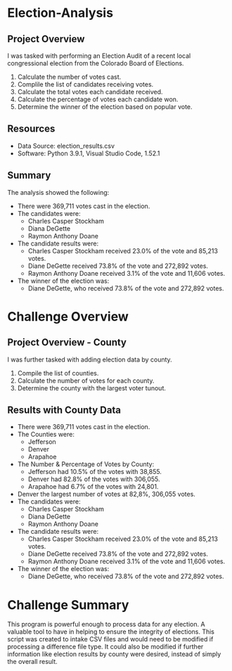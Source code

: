 # Election-Analysis

## Project Overview
I was tasked with performing an Election Audit of a recent local congressional election from the Colorado Board of Elections.

1. Calculate the number of votes cast.
2. Complile the list of candidates receiving votes.
3. Calculate the total votes each candidate received.
4. Calculate the percentage of votes each candidate won.
5. Determine the winner of the election based on popular vote.


## Resources
- Data Source: election_results.csv
- Software: Python 3.9.1, Visual Studio Code, 1.52.1

## Summary
The analysis showed the following:
- There were 369,711 votes cast in the election.
- The candidates were:
    - Charles Casper Stockham
    - Diana DeGette
    - Raymon Anthony Doane
- The candidate results were:
    - Charles Casper Stockham received 23.0% of the vote and 85,213 votes.
    - Diane DeGette received 73.8% of the vote and 272,892 votes.
    - Raymon Anthony Doane received 3.1% of the vote and 11,606 votes.
- The winner of the election was:
    - Diane DeGette, who received 73.8% of the vote and 272,892 votes.
    
# Challenge Overview

## Project Overview - County
I was further tasked with adding election data by county.

1. Compile the list of counties.
2. Calculate the number of votes for each county.
3. Determine the county with the largest voter tunout.

## Results with County Data

- There were 369,711 votes cast in the election.
- The Counties were:
    - Jefferson
    - Denver
    - Arapahoe
- The Number & Percentage of Votes by County:
    - Jefferson had 10.5% of the votes with 38,855.
    - Denver had 82.8% of the votes with 306,055.
    - Arapahoe had 6.7% of the votes with 24,801.
- Denver the largest number of votes at 82,8%, 306,055 votes.
- The candidates were:
    - Charles Casper Stockham
    - Diana DeGette
    - Raymon Anthony Doane
- The candidate results were:
    - Charles Casper Stockham received 23.0% of the vote and 85,213 votes.
    - Diane DeGette received 73.8% of the vote and 272,892 votes.
    - Raymon Anthony Doane received 3.1% of the vote and 11,606 votes.
- The winner of the election was:
    - Diane DeGette, who received 73.8% of the vote and 272,892 votes.

# Challenge Summary

This program is powerful enough to process data for any election. A valuable tool to have in helping to ensure the integrity of elections. This script was created to intake CSV files and would need to be modified if processing a difference file type. It could also be modified if further information like election results by county were desired, instead of simply the overall result.


